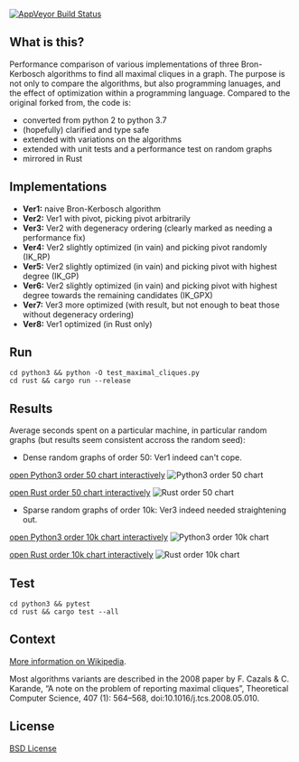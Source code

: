 [![AppVeyor Build Status](https://ci.appveyor.com/api/projects/status/github/ssomers/bron-kerbosch?svg=true&branch=master)](https://ci.appveyor.com/project/ssomers/bron-kerbosch)

## What is this?

Performance comparison of various implementations of three Bron-Kerbosch algorithms to find all maximal cliques in a graph.
The purpose is not only to compare the algorithms, but also programming lanuages, and the effect of optimization within a programming language.
Compared to the original forked from, the code is:
* converted from python 2 to python 3.7
* (hopefully) clarified and type safe
* extended with variations on the algorithms
* extended with unit tests and a performance test on random graphs
* mirrored in Rust 


## Implementations

* **Ver1:** naive Bron-Kerbosch algorithm
* **Ver2:** Ver1 with pivot, picking pivot arbitrarily
* **Ver3:** Ver2 with degeneracy ordering (clearly marked as needing a performance fix)
* **Ver4:** Ver2 slightly optimized (in vain) and picking pivot randomly (IK\_RP)
* **Ver5:** Ver2 slightly optimized (in vain) and picking pivot with highest degree (IK\_GP)
* **Ver6:** Ver2 slightly optimized (in vain) and picking pivot with highest degree towards the remaining candidates (IK\_GPX)
* **Ver7:** Ver3 more optimized (with result, but not enough to beat those without degeneracy ordering)
* **Ver8:** Ver1 optimized (in Rust only)

## Run

    cd python3 && python -O test_maximal_cliques.py
    cd rust && cargo run --release


## Results

Average seconds spent on a particular machine, in particular random graphs (but results seem consistent accross the random seed):

* Dense random graphs of order 50: Ver1 indeed can't cope.

[open Python3 order 50 chart interactively](https://plot.ly/~stein.somers/126/?share_key=vE16oDR7OE8KIE909Znmcn)
![Python3 order 50 chart](https://plot.ly/~stein.somers/126.png?share_key=vE16oDR7OE8KIE909Znmcn)

[open Rust order 50 chart interactively](https://plot.ly/~stein.somers/122/?share_key=PwkWG3NLfn7Vg3N6JQi9Pk)
![Rust order 50 chart](https://plot.ly/~stein.somers/122.png?share_key=PwkWG3NLfn7Vg3N6JQi9Pk)


* Sparse random graphs of order 10k: Ver3 indeed needed straightening out.

[open Python3 order 10k chart interactively](https://plot.ly/~stein.somers/128/?share_key=8AATmcjFpdY0onO7L9nmad)
![Python3 order 10k chart](https://plot.ly/~stein.somers/128.png?share_key=8AATmcjFpdY0onO7L9nmad)

[open Rust order 10k chart interactively](https://plot.ly/~stein.somers/124/?share_key=IFDVpkT7WiFl8n2Cc8Tjnj)
![Rust order 10k chart](https://plot.ly/~stein.somers/124.png?share_key=IFDVpkT7WiFl8n2Cc8Tjnj)


## Test
    
    cd python3 && pytest
    cd rust && cargo test --all


## Context

[More information on Wikipedia](http://en.wikipedia.org/wiki/Bron-Kerbosch_algorith).

Most algorithms variants are described in the 2008 paper by F. Cazals & C. Karande, “A note on the problem of reporting maximal cliques”, Theoretical Computer Science, 407 (1): 564–568, doi:10.1016/j.tcs.2008.05.010.

## License

[BSD License](http://opensource.org/licenses/BSD-3-Clause)
